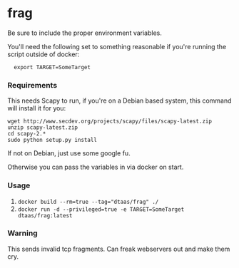 # frag

Be sure to include the proper environment variables.

You'll need the following set to something reasonable if you're running the script outside of docker:
```  
  export TARGET=SomeTarget
```
### Requirements
This needs Scapy to run, if you're on a Debian based system, this command will install it for you:  

```shell
wget http://www.secdev.org/projects/scapy/files/scapy-latest.zip
unzip scapy-latest.zip
cd scapy-2.*
sudo python setup.py install
```

If not on Debian, just use some google fu.

Otherwise you can pass the variables in via docker on start.
### Usage
1. `docker build --rm=true --tag="dtaas/frag" ./`
2. `docker run -d --privileged=true -e TARGET=SomeTarget dtaas/frag:latest`

### Warning
This sends invalid tcp fragments. Can freak webservers out and make them cry.
